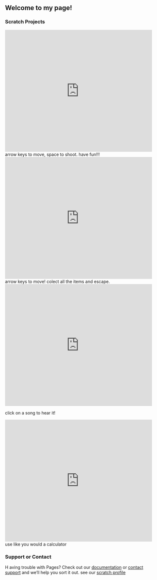 ## Welcome to my page!

### Scratch Projects

<iframe src="https://scratch.mit.edu/projects/384387346/embed" allowtransparency="true" width="485" height="402" frameborder="0" scrolling="no" allowfullscreen></iframe>
arrow keys to move, space to shoot. have fun!!!

<iframe src="https://scratch.mit.edu/projects/381696363/embed" allowtransparency="true" width="485" height="402" frameborder="0" scrolling="no" allowfullscreen></iframe>
arrow keys to move! colect all the items and escape.

<iframe src="https://scratch.mit.edu/projects/381316884/embed" allowtransparency="true" width="485" height="402" frameborder="0" scrolling="no" allowfullscreen></iframe>

click on a song to hear it!


<iframe src="https://scratch.mit.edu/projects/383890645/embed" allowtransparency="true" width="485" height="402" frameborder="0" scrolling="no" allowfullscreen></iframe>
use like you would a calculator


### Support or Contact

H
aving trouble with Pages? Check out our [documentation](https://help.github.com/categories/github-pages-basics/) or [contact support](https://github.com/contact) and we’ll help you sort it out.
see our [scratch profile](https://scratch.mit.edu/users/LoudMouthComix/)
